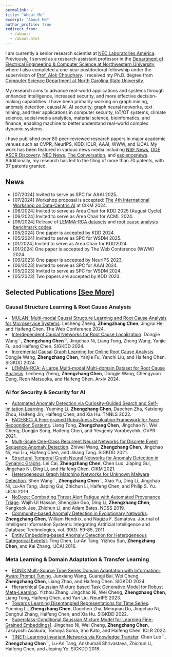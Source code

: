 ```yaml
---
permalink: /
title: "About Me"
excerpt: "About Me"
author_profile: true
redirect_from: 
  - /about/
  - /about.html
---
```



I am currently a senior research scientist at [NEC Laboratories America](https://www.nec-labs.com/research/data-science-system-security/people/zhengzhang-chen/). Previously, I served as a research assistant professor in the [Department of Electrical Engineering & Computer Science at Northwestern University](http://cucis.ece.northwestern.edu/members/zzc472/), where I also completed a one-year postdoctoral fellowship under the supervision of [Prof. Alok Choudhary](http://www.eecs.northwestern.edu/~choudhar/). I received my Ph.D. degree from [Computer Science Department at North Carolina State University](https://www.csc.ncsu.edu/). 

My research aims to advance real-world applications and systems through enhanced intelligence, increased security, and more effective decision-making capabilities. I have been primarily working on graph mining, anomaly detection, causal AI, AI security, graph neural networks, text mining, and their applications in computer security, IoT/OT systems, climate science, social media analytics, material science, bioinfomatics, and finance, enabling machine to better understand real-world complex dynamic systems. 

I have published over 80 peer-reviewed research papers in major academic venues such as CVPR, NeurIPS, KDD, ICLR, AAAI, WWW, and IJCAI. My work has been featured in various news media including [NSF News](https://www.nsf.gov/news/news_summ.jsp?cntn_id=125500&org=GEO&from=news), [DOE ASCR Discovery](https://ascr-discovery.science.doe.gov/2012/06/storm-tracking/), [NEC News](https://jpn.nec.com/press/201907/20190708_02.html), [The Conversation](https://theconversation.com/new-hurricane-detection-method-increases-predictability-9537), and [esciencenews](https://esciencenews.com/sources/physorg/2012/09/11/researchers.devise.more.accurate.method.predicting.hurricane.activity). Additionally, my research has led to the filing of more than 70 patents, with 37 patents granted.


News
-----
- \[07/2024\] Invited to serve as SPC for AAAI 2025.
- \[07/2024\] Workshop proposal is accepted: [The 4th International Workshop on Data-Centric AI](https://data-centric-ai-dev.github.io/CIKM2024/) at CIKM 2024.
- \[06/2024\] Invited to serve as Area Chair for KDD 2025 (August Cycle).
- \[06/2024\] Invited to serve as Area Chair for ACML 2024.
- \[06/2024\] Release of [LEMMA-RCA datasets](https://lemma-rca.github.io/) and [root cause analysis benchmark codes](https://github.com/KnowledgeDiscovery/rca_baselines).
- \[05/2024\] One paper is accepted by KDD 2024.
- \[05/2024\] Invited to serve as SPC for WSDM 2025.
- \[01/2024\] Invited to serve as Area Chair for KDD2024.
- \[01/2024\] One paper is accepted by The Web Conference (WWW) 2024.
- \[09/2023\] One paper is accepted by NeurIPS 2023.
- \[06/2023\] Invited to serve as SPC for AAAI 2024.
- \[05/2023\] Invited to serve as SPC for WSDM 2024.
- \[05/2023\] Two papers are accepted by KDD 2023.


Selected Publications [\[See More\]](https://zhengzhangchen.github.io/publications/)
-----

<h3>Causal Structure Learning & Root Cause Analysis</h3> 
<li>  <a href="https://dl.acm.org/doi/pdf/10.1145/3589334.3645442?casa_token=CizaRDRo0wkAAAAA:v6hBm8JcZrLTrF7YsN5c2a5hY8fN6DGW1eliGL3lnvUTPg9pY1jvOiuUxB3WRmElIkgQIJBiUgX1" target="_blank" rel="nofollow"> MULAN: Multi-modal Causal Structure Learning and Root Cause Analysis for Microservice Systems</a>. Lecheng Zheng, <b>Zhengzhang Chen</b>, Jingrui He, and Haifeng Chen. The Web Conference 2024. </li>  
<li>  <a href="https://dl.acm.org/doi/pdf/10.1145/3580305.3599849?casa_token=EE8fPoXXW7wAAAAA:u9KHW3ufTkKBIvAHnk7TkgOEg0odOEuVggw1KJllI-eSD6e8h_p99Nfh-3ewDwCuYXDKMsd2BDl6" target="_blank" rel="nofollow"> Interdependent Causal Networks for Root Cause Localization</a>. Dongjie Wang<sup>&#9826;</sup>, <b>Zhengzhang Chen<sup>&#9826;</sup></b>, Jingchao Ni, Liang Tong, Zheng Wang, Yanjie Fu, and Haifeng Chen. SIGKDD 2024. </li> 
<li>  <a href="https://dl.acm.org/doi/pdf/10.1145/3580305.3599392?casa_token=IdYFYuDrVycAAAAA:pqR-1OEhuKx_wpkyAsBy_9s-WbDDEkleSJ9Nzp4UPrspRba3bH1jPfhffI2ruWwgqD3697PUXfaX" target="_blank" rel="nofollow"> Incremental Causal Graph Learning for Online Root Cause Analysis</a>. Dongjie Wang, <b>Zhengzhang Chen</b>, Yanjie Fu, Yanchi Liu, and Haifeng Chen. SIGKDD 2024. </li>  
<li>  <a href="https://arxiv.org/pdf/2406.05375"target="_blank" rel="nofollow"> LEMMA-RCA: A Large Multi-modal Multi-domain Dataset for Root Cause Analysis</a>. Lecheng Zheng, <b>Zhengzhang Chen</b>, Dongjie Wang, Chengyuan Deng, Reon Matsuoka, and Haifeng Chen. Arxiv 2024. </li>  

<h3> AI for Security & Security for AI</h3> 
<li> <a href="https://ieeexplore.ieee.org/stamp/stamp.jsp?arnumber=9526875&casa_token=1KFB3ziNVV0AAAAA:bhZke8mw9DwsG7tLWU2F7zCEkiHBaiCR8VkdvadjC_mcsOY4wRC0jD3ym-EG8lUCu6FAJAs6&tag=1" target="_blank" rel="nofollow"> Automated Anomaly Detection via Curiosity-Guided Search and Self-Imitation Learning</a>. Yuening Li, <b>Zhengzhang Chen</b>, Daochen Zha, Kaixiong Zhou, Haifeng Jin, Haifeng Chen, and Xia Hu. TNNLS 2022. </li> 

<li> <a href="https://openaccess.thecvf.com/content/CVPR2021/papers/Tong_FaceSec_A_Fine-Grained_Robustness_Evaluation_Framework_for_Face_Recognition_Systems_CVPR_2021_paper.pdf" target="_blank" rel="nofollow"> FACESEC: A Fine-grained Robustness Evaluation Framework for Face Recognition Systems</a>. Liang Tong, <b>Zhengzhang Chen</b>, Jingchao Ni, Wei Cheng, Dongjin Song, Haifeng Chen, and Yevgeniy Vorobeychik. CVPR 2021. </li>  

<li>  <a href="https://dl.acm.org/doi/pdf/10.1145/3447548.3467125" target="_blank" rel="nofollow"> Multi-Scale One-Class Recurrent Neural Networks for Discrete Event Sequence Anomaly Detection</a>. Zhiwei Wang, <b>Zhengzhang Chen</b>, Jingchao Ni, Hui Liu, Haifeng Chen, and Jiliang Tang. SIGKDD 2021.  </li> 

<li>  <a href="https://dl.acm.org/doi/pdf/10.1145/3459637.3481955?casa_token=9oiNODasEUwAAAAA:ZZhgD4wUCd9aZI7cSHgF2hcQj73AtLH-yPnR1Jyhojsjpq7Q5f7SfNsj8rTkKwcohneHeX8yCBJn5" target="_blank" rel="nofollow"> Structural Temporal Graph Neural Networks for Anomaly Detection in Dynamic Graphs</a>. Lei Cai, <b>Zhengzhang Chen</b>, Chen Luo, Jiaping Gui, Jingchao Ni, Ding Li, and Haifeng Chen. CIKM 2021. </li> 

<li>  <a href="https://ieeexplore.ieee.org/stamp/stamp.jsp?arnumber=9006464&casa_token=ingu8NAUzXgAAAAA:o6oBVz7QgNDllyZlxnxIbJDzqpamCUCls5mXgRRRrjdtGpvGn0E4wtrVGBVcGPxx7umK3tZk" target="_blank" rel="nofollow"> Heterogeneous Graph Matching Networks for Unknown Malware Detection</a>. Shen Wang<sup>&#9826;</sup>, <b>Zhengzhang Chen</b><sup>&#9826;</sup>, Xiao Yu, Ding Li, Jingchao Ni, Lu-An Tang, Jiaping Gui, Zhichun Li, Haifeng Chen, and Philip S. Yu. IJCAI 2019. </li> 

<li>  <a href="https://www.ndss-symposium.org/wp-content/uploads/2019/02/ndss2019_03B-1-3_UlHassan_paper.pdf" target="_blank" rel="nofollow"> NoDoze: Combatting Threat Alert Fatigue with Automated Provenance Triage</a>. Wajih Ul Hassan, Shengjian Guo, Ding Li, <b>Zhengzhang Chen</b>, Kangkook Jee, Zhichun Li, and Adam Bates. NDSS 2019.</li> 

<li>  <a href="https://d1wqtxts1xzle7.cloudfront.net/45750515/Community-based_anomaly_detection_in_evo20160518-13566-17tcg7p-libre.pdf?1463593809=&response-content-disposition=inline%3B+filename%3DCommunity_based_anomaly_detection_in_evo.pdf&Expires=1725856681&Signature=XgseVJbzXrnXTIC2Y1IiBAJg0PUOWDFLbllSPg7eLKVSBVCJy7CugZryTxVtkp42KBLmVlf2HI1Kqw9kL6LE7sn7c0oQGjfXE16oosshEH88~kYC51d8Od8j~F0xsYVdO85QPDjzDFwhyZLH94uyLwApTUQckxw6nDgUPY8fd7xSLhovknKsapBajNLQ1sKwUzFq5vy1mNAcglHkCHyhvesIberimI-mWigBIeYQYS0PcPIEBE3EwlJ-MhGJvDNeDfgv~zBc3PSl6gusutDcJ-We6CrAYjfr2bmp7viPSWgO6T1BE3BKnoLJDtz3GDUBXqmiRlQI71D54b6CDhhFbQ__&Key-Pair-Id=APKAJLOHF5GGSLRBV4ZA" target="_blank" rel="nofollow"> Community-based Anomaly Detection in Evolutionary Networks</a>. <b>Zhengzhang Chen</b>, William Hendrix, and Nagiza F. Samatova. Journal of Intelligent Information Systems: Integrating Artificial Intelligence and Database Technologies, vol. 39(1): 59-85, 2011.</li> 

<li>  <a href="https://www.ijcai.org/Proceedings/16/Papers/201.pdf" target="_blank" rel="nofollow"> Entity Embedding-based Anomaly Detection for Heterogeneous Categorical Events]</a>. Ting Chen, Lu-An Tang, Yizhou Sun, <b>Zhengzhang Chen</b>, and Kai Zhang. IJCAI 2016. </li>

<h3>Meta Learning & Domain Adaptation & Transfer Learning </h3> 

<li>  <a href="https://dl.acm.org/doi/pdf/10.1145/3637528.3671721" target="_blank" rel="nofollow"> POND: Multi-Source Time Series Domain Adaptation with Information-Aware Prompt Tuning</a>. Junxiang Wang, Guangji Bai, Wei Cheng, <b>Zhengzhang Chen</b>, Liang Zhao, and Haifeng Chen. SIGKDD 2024. </li>

<li>  <a href="https://proceedings.neurips.cc/paper_files/paper/2023/file/982ca2640e64bf7a1908b028ebc8734a-Paper-Conference.pdf" target="_blank" rel="nofollow">Hierarchical Gaussian Mixture based Task Generative Model for Robust Meta-Learning</a>. Yizhou Zhang, Jingchao Ni, Wei Cheng, <b>Zhengzhang Chen</b>, Liang Tong, Haifeng Chen, and Yan Liu. NeurIPS 2023.</li>


<li>  <a href="https://dl.acm.org/doi/pdf/10.1145/3534678.3539140" target="_blank" rel="nofollow"> Towards Learning Disentangled Representations for Time Series</a>. Yuening Li, <b>Zhengzhang Chen</b>, Daochen Zha, Mengnan Du, Jingchao Ni, Denghui Zhang, Haifeng Chen, and Xia Hu. SIGKDD 2022.</li>

<li>  <a href="https://openreview.net/pdf?id=vds4SNooOe" target="_blank" rel="nofollow"> Superclass-Conditional Gaussian Mixture Model for Learning Fine-Grained Embeddings]</a>. Jingchao Ni, Wei Cheng, <b>Zhengzhang Chen</b>, Takayoshi Asakura, Tomoya Soma, Sho Kato, and Haifeng Chen. ICLR 2022.</li>

<li>  <a href="https://dl.acm.org/doi/pdf/10.1145/3219819.3220003" target="_blank" rel="nofollow"> TINET: Learning Invariant Networks via Knowledge Transfer</a>. Chen Luo<sup>&#9826;</sup>, <b>Zhengzhang Chen</b><sup>&#9826;</sup>, Lu-An Tang, Anshumali Shrivastava, Zhichun Li, Haifeng Chen, and Jieping Ye. SIGKDD 2018. </li>



<!-- A data-driven personal website
======
Like many other Jekyll-based GitHub Pages templates, academicpages makes you separate the website's content from its form. The content & metadata of your website are in structured markdown files, while various other files constitute the theme, specifying how to transform that content & metadata into HTML pages. You keep these various markdown (.md), YAML (.yml), HTML, and CSS files in a public GitHub repository. Each time you commit and push an update to the repository, the [GitHub pages](https://pages.github.com/) service creates static HTML pages based on these files, which are hosted on GitHub's servers free of charge.

Many of the features of dynamic content management systems (like Wordpress) can be achieved in this fashion, using a fraction of the computational resources and with far less vulnerability to hacking and DDoSing. You can also modify the theme to your heart's content without touching the content of your site. If you get to a point where you've broken something in Jekyll/HTML/CSS beyond repair, your markdown files describing your talks, publications, etc. are safe. You can rollback the changes or even delete the repository and start over -- just be sure to save the markdown files! Finally, you can also write scripts that process the structured data on the site, such as [this one](https://github.com/academicpages/academicpages.github.io/blob/master/talkmap.ipynb) that analyzes metadata in pages about talks to display [a map of every location you've given a talk](https://academicpages.github.io/talkmap.html).

Getting started
======
1. Register a GitHub account if you don't have one and confirm your e-mail (required!)
1. Fork [this repository](https://github.com/academicpages/academicpages.github.io) by clicking the "fork" button in the top right. 
1. Go to the repository's settings (rightmost item in the tabs that start with "Code", should be below "Unwatch"). Rename the repository "[your GitHub username].github.io", which will also be your website's URL.
1. Set site-wide configuration and create content & metadata (see below -- also see [this set of diffs](http://archive.is/3TPas) showing what files were changed to set up [an example site](https://getorg-testacct.github.io) for a user with the username "getorg-testacct")
1. Upload any files (like PDFs, .zip files, etc.) to the files/ directory. They will appear at https://[your GitHub username].github.io/files/example.pdf.  
1. Check status by going to the repository settings, in the "GitHub pages" section

Site-wide configuration
------
The main configuration file for the site is in the base directory in [_config.yml](https://github.com/academicpages/academicpages.github.io/blob/master/_config.yml), which defines the content in the sidebars and other site-wide features. You will need to replace the default variables with ones about yourself and your site's github repository. The configuration file for the top menu is in [_data/navigation.yml](https://github.com/academicpages/academicpages.github.io/blob/master/_data/navigation.yml). For example, if you don't have a portfolio or blog posts, you can remove those items from that navigation.yml file to remove them from the header. 

Create content & metadata
------
For site content, there is one markdown file for each type of content, which are stored in directories like _publications, _talks, _posts, _teaching, or _pages. For example, each talk is a markdown file in the [_talks directory](https://github.com/academicpages/academicpages.github.io/tree/master/_talks). At the top of each markdown file is structured data in YAML about the talk, which the theme will parse to do lots of cool stuff. The same structured data about a talk is used to generate the list of talks on the [Talks page](https://academicpages.github.io/talks), each [individual page](https://academicpages.github.io/talks/2012-03-01-talk-1) for specific talks, the talks section for the [CV page](https://academicpages.github.io/cv), and the [map of places you've given a talk](https://academicpages.github.io/talkmap.html) (if you run this [python file](https://github.com/academicpages/academicpages.github.io/blob/master/talkmap.py) or [Jupyter notebook](https://github.com/academicpages/academicpages.github.io/blob/master/talkmap.ipynb), which creates the HTML for the map based on the contents of the _talks directory).

**Markdown generator**

I have also created [a set of Jupyter notebooks](https://github.com/academicpages/academicpages.github.io/tree/master/markdown_generator
) that converts a CSV containing structured data about talks or presentations into individual markdown files that will be properly formatted for the academicpages template. The sample CSVs in that directory are the ones I used to create my own personal website at stuartgeiger.com. My usual workflow is that I keep a spreadsheet of my publications and talks, then run the code in these notebooks to generate the markdown files, then commit and push them to the GitHub repository.

How to edit your site's GitHub repository
------
Many people use a git client to create files on their local computer and then push them to GitHub's servers. If you are not familiar with git, you can directly edit these configuration and markdown files directly in the github.com interface. Navigate to a file (like [this one](https://github.com/academicpages/academicpages.github.io/blob/master/_talks/2012-03-01-talk-1.md) and click the pencil icon in the top right of the content preview (to the right of the "Raw | Blame | History" buttons). You can delete a file by clicking the trashcan icon to the right of the pencil icon. You can also create new files or upload files by navigating to a directory and clicking the "Create new file" or "Upload files" buttons. 

Example: editing a markdown file for a talk
![Editing a markdown file for a talk](/images/editing-talk.png)

For more info
------
More info about configuring academicpages can be found in [the guide](https://academicpages.github.io/markdown/). The [guides for the Minimal Mistakes theme](https://mmistakes.github.io/minimal-mistakes/docs/configuration/) (which this theme was forked from) might also be helpful. -->
